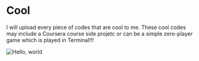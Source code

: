 # Cool
I will upload every piece of codes that are cool to me. These cool codes may include a Coursera course side projetc or can be a simple zero-player game which is played in Terminal!!!

![Hello, world](http://i.imgur.com/c7GmAJf.png)
